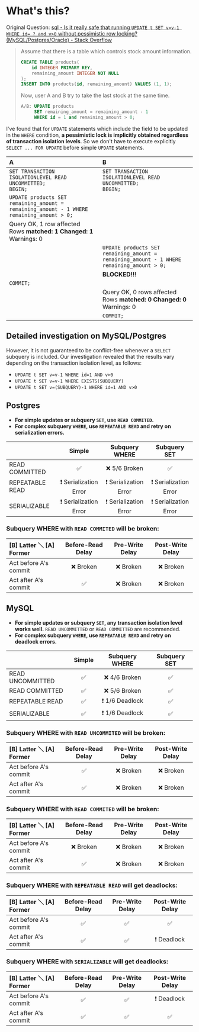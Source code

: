 # What's this?

Original Question: [sql - Is it really safe that running `UPDATE t SET v=v-1 WHERE id= ? and v>0` without pessimistic row locking? (MySQL/Postgres/Oracle) - Stack Overflow](https://stackoverflow.com/questions/72838226/is-it-really-safe-that-running-update-t-set-v-v-1-where-id-and-v0-without?noredirect=1#comment128657500_72838226)

> Assume that there is a table which controls stock amount information.
>
> ```sql
> CREATE TABLE products(
>     id INTEGER PRIMARY KEY,
>     remaining_amount INTEGER NOT NULL
> );
> INSERT INTO products(id, remaining_amount) VALUES (1, 1);
> ```
>
> Now, user A and B try to take the last stock at the same time.
>
> ```sql
> A/B: UPDATE products
>      SET remaining_amount = remaining_amount - 1
>      WHERE id = 1 and remaining_amount > 0;
> ```

I've found that for `UPDATE` statements which include the field to be updated in the `WHERE` condition, **a pessimistic lock is implicitly obtained regardless of transaction isolation levels**. So we don't have to execute explicitly `SELECT ... FOR UPDATE` before simple `UPDATE` statements. 

| A                                                                                         | B                                                                                         |
|:------------------------------------------------------------------------------------------|:------------------------------------------------------------------------------------------|
| `SET TRANSACTION ISOLATIONLEVEL READ UNCOMMITTED;`<br>`BEGIN;`                            | `SET TRANSACTION ISOLATIONLEVEL READ UNCOMMITTED;`<br>`BEGIN;`                            |
| `UPDATE products SET remaining_amount = remaining_amount - 1 WHERE remaining_amount > 0;` |                                                                                           |
| Query OK, 1 row affected<br>Rows **matched: 1  Changed: 1**  Warnings: 0                  |                                                                                           |
|                                                                                           | `UPDATE products SET remaining_amount = remaining_amount - 1 WHERE remaining_amount > 0;` |
|                                                                                           | **BLOCKED!!!**                                                                            |
| `COMMIT;`                                                                                 |                                                                                           |
|                                                                                           | Query OK, 0 rows affected<br>Rows **matched: 0  Changed: 0**  Warnings: 0                 |
|                                                                                           | `COMMIT;`                                                                                 |

## Detailed investigation on MySQL/Postgres

However, it is not guaranteed to be conflict-free whenever a `SELECT` subquery is included. Our investigation revealed that the results vary depending on the transaction isolation level, as follows:

- `UPDATE t SET v=v-1 WHERE id=1 AND v>0`
- `UPDATE t SET v=v-1 WHERE EXISTS(SUBQUERY)`
- `UPDATE t SET v=(SUBQUERY)-1 WHERE id=1 AND v>0`

## Postgres

- **For simple updates or subquery `SET`, use `READ COMMITED`.**
- **For complex subquery `WHERE`, use `REPEATABLE READ` and retry on serialization errors.** 

|                 |        Simple         |    Subquery WHERE     |     Subquery SET      |
|:----------------|:---------------------:|:---------------------:|:---------------------:|
| READ COMMITTED  |           ✅           |     ❌ 5/6 Broken      |           ✅           |
| REPEATABLE READ | ❗ Serialization Error | ❗ Serialization Error | ❗ Serialization Error |
| SERIALIZABLE    | ❗ Serialization Error | ❗ Serialization Error | ❗ Serialization Error |

### Subquery WHERE with `READ COMMITED` will be broken:

| [B] Latter ＼ [A] Former | Before-Read Delay | Pre-Write Delay | Post-Write Delay |
|:------------------------|:-----------------:|:---------------:|:----------------:|
| Act before A's commit   |     ❌ Broken      |    ❌ Broken     |     ❌ Broken     |
| Act after A's commit    |         ✅         |    ❌ Broken     |     ❌ Broken     |

## MySQL

- **For simple updates or subquery `SET`, any transaction isolation level works well.** `READ UNCOMMITTED` or `READ COMMITTED` are recommended.
- **For complex subquery `WHERE`, use `REPEATABLE READ` and retry on deadlock errors.**

|                  | Simple | Subquery WHERE | Subquery SET |
|:-----------------|:------:|:--------------:|:------------:|
| READ UNCOMMITTED |   ✅    |  ❌ 4/6 Broken  |      ✅       |  
| READ COMMITTED   |   ✅    |  ❌ 5/6 Broken  |      ✅       |
| REPEATABLE READ  |   ✅    | ❗ 1/6 Deadlock |      ✅       |
| SERIALIZABLE     |   ✅    | ❗ 1/6 Deadlock |      ✅       |

### Subquery WHERE with `READ UNCOMMITED` will be broken:

| [B] Latter ＼ [A] Former | Before-Read Delay | Pre-Write Delay | Post-Write Delay |
|:------------------------|:-----------------:|:---------------:|:----------------:|
| Act before A's commit   |         ✅         |    ❌ Broken     |     ❌ Broken     |
| Act after A's commit    |         ✅         |    ❌ Broken     |     ❌ Broken     |

### Subquery WHERE with `READ COMMITED` will be broken:

| [B] Latter ＼ [A] Former | Before-Read Delay | Pre-Write Delay | Post-Write Delay |
|:------------------------|:-----------------:|:---------------:|:----------------:|
| Act before A's commit   |     ❌ Broken      |    ❌ Broken     |     ❌ Broken     |
| Act after A's commit    |         ✅         |    ❌ Broken     |     ❌ Broken     |

### Subquery WHERE with `REPEATABLE READ` will get deadlocks:

| [B] Latter ＼ [A] Former | Before-Read Delay | Pre-Write Delay | Post-Write Delay |
|:------------------------|:-----------------:|:---------------:|:----------------:|
| Act before A's commit   |         ✅         |        ✅        |        ✅         |
| Act after A's commit    |         ✅         |        ✅        |    ❗ Deadlock    |

### Subquery WHERE with `SERIALIZABLE` will get deadlocks:

| [B] Latter ＼ [A] Former | Before-Read Delay | Pre-Write Delay | Post-Write Delay |
|:------------------------|:-----------------:|:---------------:|:----------------:|
| Act before A's commit   |         ✅         |        ✅        |    ❗ Deadlock    |
| Act after A's commit    |         ✅         |        ✅        |        ✅         |
